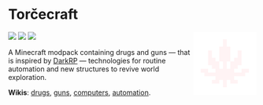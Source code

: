 <h1 title="Comes from the Russian word 'торч' (torch), which means 'an addict'."> Torčecraft </h1> 

<img src="assets/logo.png" alt="Banner" align="right" width="128" height="128"/>

<!-- The color matches the GitHub's "color-accent-fg" -->
<a href="//modrinth.com/modpack/kqFCikd7"><img src="https://img.shields.io/modrinth/dt/kqFCikd7?style=flat-square&color=white&labelColor=4493F8&logo=modrinth&logoColor=white" /></a>
<a href="//discord.gg/xJZxHHDjCjhttps://discord.gg/xJZxHHDjCj"><img src="https://img.shields.io/discord/1065230041023258676?style=flat-square&color=white&labelColor=4493F8&logo=discord&logoColor=white" /></a>
<a href="//github.com/RichardLitt/standard-readme"><img src="https://img.shields.io/badge/readme%20style-standard-4493F8?style=flat-square&color=white&labelColor=4493F8&logo=readme&logoColor=white" /></a>

A Minecraft modpack containing drugs and guns
— that is inspired by <a href="//github.com/FPtje/DarkRP">DarkRP</a> —
technologies for routine automation 
and new structures to revive world exploration.

<b>Wikis</b>: 
<a href="//github.com/sollace/psychedelicraft/wiki">drugs</a>,
<a href="//imgur.com/a/all-crafting-recipes-june-30-2023-00MGzPK">guns</a>,
<a href="//tweaked.cc">computers</a>,
<a href="//modrinth.com/mod/create-fabric">automation</a>.

<!-- I hope it's obvious how to install it with mrpack or zip, which are linked in the badges -->
<!-- <h2> <a href="//support.modrinth.com/en/articles/8802250-modpacks-on-modrinth">Install</a> </h2> -->
